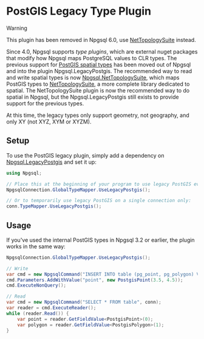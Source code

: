 # PostGIS Legacy Type Plugin

> [!WARNING]
> This plugin has been removed in Npgsql 6.0, use [NetTopologySuite](nts.md) instead.

Since 4.0, Npgsql supports *type plugins*, which are external nuget packages that modify how Npgsql maps PostgreSQL values to CLR types. The previous support for [PostGIS spatial types](https://postgis.net/) has been moved out of Npgsql and into the plugin Npgsql.LegacyPostgis. The recommended way to read and write spatial types is now [Npgsql.NetTopologySuite](nts.md), which maps PostGIS types to [NetTopologySuite](https://github.com/NetTopologySuite/NetTopologySuite), a more complete library dedicated to spatial. The NetTopologySuite plugin is now the recommended way to do spatial in Npgsql, but the Npgsql.LegacyPostgis still exists to provide support for the previous types.

At this time, the legacy types only support geometry, not geography, and only XY (not XYZ, XYM or XYZM).

## Setup

To use the PostGIS legacy plugin, simply add a dependency on [Npgsql.LegacyPostgis](https://www.nuget.org/packages/Npgsql.LegacyPostgis) and set it up:

```c#
using Npgsql;

// Place this at the beginning of your program to use legacy PostGIS everywhere (recommended):
NpgsqlConnection.GlobalTypeMapper.UseLegacyPostgis();

// Or to temporarily use legacy PostGIS on a single connection only:
conn.TypeMapper.UseLegacyPostgis();
```

## Usage

If you've used the internal PostGIS types in Npgsql 3.2 or earlier, the plugin works in the same way:

```c#
NpgsqlConnection.GlobalTypeMapper.UseLegacyPostgis();

// Write
var cmd = new NpgsqlCommand("INSERT INTO table (pg_point, pg_polygon) VALUES (@point, @polygon)", conn);
cmd.Parameters.AddWithValue("point", new PostgisPoint(3.5, 4.5));
cmd.ExecuteNonQuery();

// Read
var cmd = new NpgsqlCommand("SELECT * FROM table", conn);
var reader = cmd.ExecuteReader();
while (reader.Read()) {
    var point = reader.GetFieldValue<PostgisPoint>(0);
    var polygon = reader.GetFieldValue<PostgisPolygon>(1);
}
```
